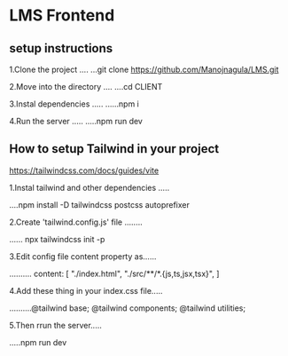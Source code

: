 # LMS Frontend

## setup instructions

1.Clone the project
....
...git clone https://github.com/Manojnagula/LMS.git

2.Move into the directory
....
....cd CLIENT

3.Instal dependencies
.....
......npm i

4.Run the server
.....
.....npm run dev


## How to setup Tailwind in your project
https://tailwindcss.com/docs/guides/vite

1.Instal tailwind and other dependencies
.....

....npm install -D tailwindcss postcss autoprefixer

2.Create 'tailwind.config.js' file
........

...... npx tailwindcss init -p

3.Edit config file content property as......

.......... content: [
    "./index.html",
    "./src/**/*.{js,ts,jsx,tsx}",
  ]

4.Add these thing in your index.css file.....

..........@tailwind base;
@tailwind components;
@tailwind utilities;

5.Then rrun the server.....

.....npm run dev